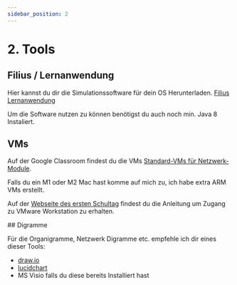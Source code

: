 ```yaml
---
sidebar_position: 2
---
```


# 2. Tools

## Filius / Lernanwendung

Hier kannst du dir die Simulationssoftware für dein OS Herunterladen. [Filius Lernanwendung](https://www.lernsoftware-filius.de/Herunterladen)

Um die Software nutzen zu können benötigst du auch noch min. Java 8 Instaliert.

## VMs

Auf der Google Classroom findest du die VMs [Standard-VMs für Netzwerk-Module](https://classroom.google.com/c/NjM1ODgzMDIyNDNa/m/NjM1ODgzMDIzMDJa/details).

Falls du ein M1 oder M2 Mac hast komme auf mich zu, ich habe extra ARM VMs erstellt.

Auf der [Webseite des ersten Schultag](https://sites.google.com/bbzbl-it.ch/modul212/werkzeuge/soft-und-hardware-angebote#h.wk9tjd5qaob7) findest du die Anleitung um Zugang zu VMware Workstation zu erhalten.

## Digramme

Für die Organigramme, Netzwerk Digramme etc. empfehle ich dir eines dieser Tools:

- [draw.io](https://draw.io/)
- [lucidchart](https://www.lucidchart.com/)
- MS Visio falls du diese bereits Installiert hast

